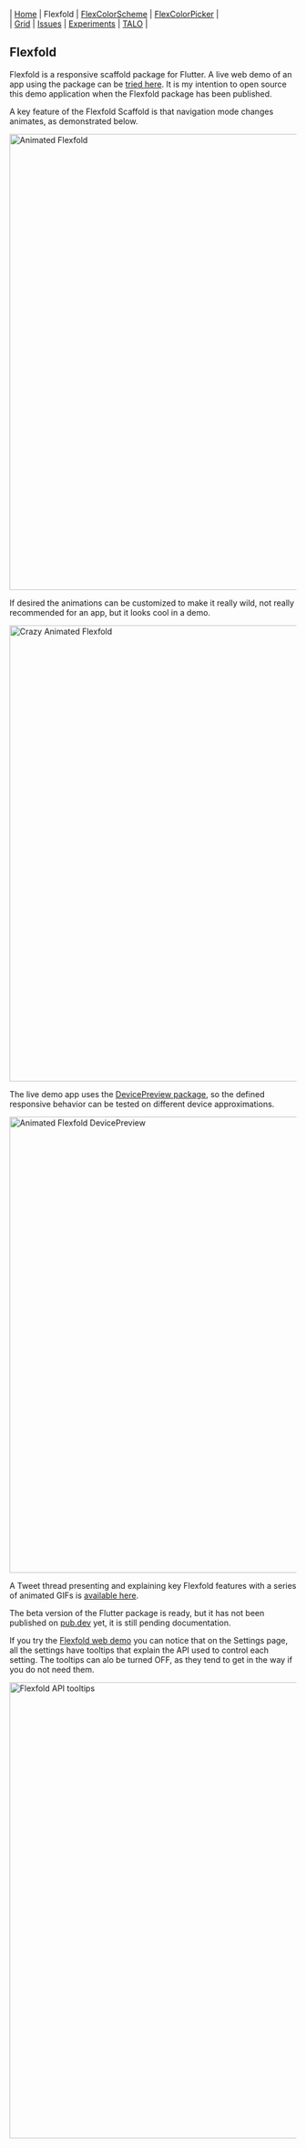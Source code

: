 | [Home](README)   | Flexfold             | [FlexColorScheme](colorscheme) | [FlexColorPicker](colorpicker) |  
| [Grid](gridview) | [Issues](issues)     | [Experiments](experiments)     | [TALO](talo)                   |

## Flexfold

Flexfold is a responsive scaffold package for Flutter. A live web demo of an app using the package can be [tried here](http://rydmike.com/demoflexfold). It is my intention to open source this demo application when the Flexfold package has been published.

A key feature of the Flexfold Scaffold is that navigation mode changes animates, as demonstrated below.

<img src="https://rydmike.com/assets/FlexfoldDemo01.gif?raw=true" alt="Animated Flexfold" width="800"/>

If desired the animations can be customized to make it really wild, not really recommended for an app, but it looks cool in a demo.

<img src="https://rydmike.com/assets/FlexfoldWinCrazyAnim.gif?raw=true" alt="Crazy Animated Flexfold" width="800"/>

The live demo app uses the [DevicePreview package](https://pub.dev/packages/device_preview), so the defined responsive behavior can be tested on different device approximations.

<img src="https://rydmike.com/assets/WithDevPreview3.gif?raw=true" alt="Animated Flexfold DevicePreview" width="800"/>

A Tweet thread presenting and explaining key Flexfold features with a series of animated GIFs is [available here](https://twitter.com/RydMike/status/1308281235723055107?s=20).

The beta version of the Flutter package is ready, but it has not been published on [pub.dev](https://pub.dev) yet, it is still pending documentation.

If you try the [Flexfold web demo](http://rydmike.com/demoflexfold) you can notice that on the Settings page, all the settings have tooltips that explain the API used to control each setting. The tooltips can alo be turned OFF, as they tend to get in the way if you do not need them.

<img src="https://rydmike.com/assets/FlexfoldAPITooltips4.gif?raw=true" alt="Flexfold API tooltips" width="800"/>